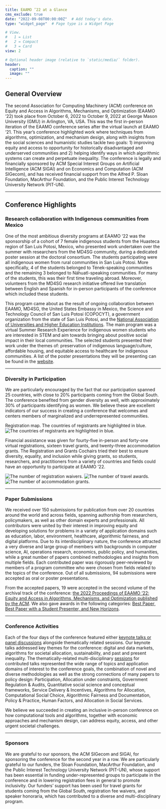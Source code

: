 ```yaml
---
title: EAAMO ’22 at a Glance
cms_exclude: true
date: "2022-09-08T00:00:00Z"  # Add today's date.
type: "widget_page"  # Page type is a Widget Page

# View.
#   1 = List
#   2 = Compact
#   3 = Card
view: 2

# Optional header image (relative to `static/media/` folder).
header:
  caption: ""
  image: ""
---
```


## General Overview

The second Association for Computing Machinery (ACM) conference on Equity and Access in Algorithms, Mechanisms, and Optimization (EAAMO ‘22) took place from October 6, 2022 to October 9, 2022 at George Mason University (GMU) in Arlington, VA, USA. This was the first in-person iteration of the EAAMO conference series after the virtual launch at EAAMO ‘21. This year’s conference highlighted work where techniques from algorithms, optimization, and mechanism design, along with insights from the social sciences and humanistic studies tackle two goals: 1) improving equity and access to opportunity for historically disadvantaged and underserved communities and 2) helping identify ways in which algorithmic systems can create and perpetuate inequality. The conference is legally and financially sponsored by ACM Special Interest Groups on Artificial Intelligence (ACM SIGAI) and on Economics and Computation (ACM SIGecom), and has received financial support from the Alfred P. Sloan Foundation, MacArthur Foundation, and the Public Interest Technology University Network (PIT-UN). 

- - -

## Conference Highlights 

### Research collaboration with Indigenous communities from Mexico 

One of the most ambitious diversity programs at EAAMO ‘22 was the sponsorship of a cohort of 7 female indigenous students from the Huasteca region of San Luis Potosi, Mexico, who presented work undertaken over the summer with researchers from the MD4SG community, during a dedicated poster session at the doctoral consortium. The students participating were all indigenous women from rural communities in San Luis Potosi. More specifically, 4 of the students belonged to Tének-speaking communities and the remaining 3 belonged to Náhuatl-speaking communities. For many of the students, this was their first time traveling abroad. Moreover, volunteers from the MD4SG research initiative offered live translation between English and Spanish for in-person participants of the conference which included these students.

This program came about as the result of ongoing collaboration between EAAMO,  MD4SG, the United States Embassy in Mexico, the Science and Technology Council of San Luis Potosí (COPOCYT), a government organization from the state of San Luis Potosí, and the [National Association of Universities and Higher Education Institutions](http://www.anuies.mx/). The main program was  a virtual Summer Research Experience for indigenous women students who are interested in STEM and aim towards bringing about positive social impact in their local communities. The selected students presented their work under the themes of: preservation of indigenous language/culture, affordable housing, and equitable access to healthcare for indigenous communities. A list of the poster presentations they will be presenting can be found in the [website](https://eaamo.org/doctoral_consortium/).

- - -

### Diversity in Participation

We are particularly encouraged by the fact that our participation spanned 25 countries, with close to 20% participants coming from the Global South. The conference benefited from gender diversity as well, with approximately 30% of participants identifying as women. We believe these are excellent indicators of our success in  creating a conference that welcomes and centers members of marginalized and underrepresented communities.

Registration map. The countries of registrants are highlighted in blue.
<img src='images/registrations.png' alt='The countries of registrants are highlighted in blue.'>

Financial assistance was given for fourty-five in-person and forty-one virtual registrations, sixteen travel grants, and twenty-three accommodation grants. The Registration and Grants Cochairs tried their best to ensure diversity, equality, and inclusion while giving grants, so students, researchers, and practitioners from a variety of countries and fields could have an opportunity to participate at EAAMO ’22.

<img src='images/registration_waivers.png' alt='The number of registration waivers.'>

<img src='images/travel_awards.png' alt='The number of travel awards.'>

<img src='images/accommodation_grants.png' alt='The number of accommodation grants.'>

- - -

### Paper Submissions

We received over 150 submissions for publication from over 20 countries around the world and across fields, spanning authorship from researchers, policymakers, as well as other domain experts and professionals. All contributors were united by their interest in improving equity and developing solutions for problems in a variety of application domains such as education, labor, environment, healthcare, algorithmic fairness, and digital platforms. Due to its interdisciplinary nature, the conference attracted a very diverse and large group of members with backgrounds in computer science, AI, operations research, economics, public policy, and humanities, while a great number of papers combined methodologies and insights from multiple fields. Each contributed paper was rigorously peer-reviewed by members of a program committee who were chosen from fields related to the topics of the conference. Out of all submissions, 94 submissions were accepted as oral or poster presentations. 

From the accepted papers, 19 were accepted in the second volume of the archival track of the conference: [the 2022 Proceedings of  EAAMO ‘22: Equity and Access in Algorithms, Mechanisms, and Optimization published by the ACM](https://dl.acm.org/doi/proceedings/10.1145/3551624). We also gave awards in the following categories: [Best Paper, Best Paper with a Student Presenter, and New Horizons](https://eaamo.org/awards/).

- - -

### Conference Activities

Each of the four days of the conference featured either [keynote talks or panel discussions](https://eaamo.org/speakers/) alongside thematically related sessions. Our keynote talks addressed key themes for the conference: digital and data markets, algorithms for societal allocation, sustainability, and past and present inequality. The thematically-related multi-disciplinary [sessions](https://eaamo.org/schedule/) for contributed talks represented the wide range of topics and application domains of interest to the conference goals, the combination of novel and diverse methodologies as well as the strong connections of many papers to policy design: Participation, Allocation under constraints, Government Regulation & Audits, Quantitative social science and conceptual frameworks, Service Delivery & Incentives, Algorithms for Allocation, Computational Social Choice, Algorithmic Fairness and Documentation, Policy & Practice, Human Factors, and Allocation in Social Services. 

We believe we succeeded in creating an inclusive in-person conference on how computational tools and algorithms, together with economic approaches and mechanism design, can address equity, access, and other urgent societal challenges.

- - -

### Sponsors

We are grateful to our sponsors, the ACM SIGecom and SIGAI, for sponsoring the conference for the second year in a row. We are particularly grateful to our funders, the Sloan Foundation, MacArthur Foundation, and the Public Interest Technology University Network (PIT-UN), whose support has been essential in funding under-represented groups to participate in the conference and in lowering registration fees in general to promote inclusivity. Our funders’ support has been used for travel grants for students coming from the Global South, registration fee waivers, and speaker honoraria, which has contributed to a diverse and multi-disciplinary program. 
